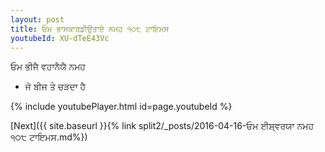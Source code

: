 ```yaml
---
layout: post
title: ਓਮ ਭਾਸਕਾਰਡੀਉਤਾਏ ਨਮਹ ੧੦੮ ਟਾਇਮਸ
youtubeId: XU-dTeE43Vc
---
```

 
 
 ਓਮ ਭੀਜੈ ਵਹਾਨੈਯੈ ਨਮਹ  
 
 -  ਜੋ ਬੀਜ ਤੇ ਚੜਦਾ ਹੈ 
 
  
 
  
 
 
 
 
 
 


{% include youtubePlayer.html id=page.youtubeId %}
 
[Next]({{ site.baseurl }}{% link  split2/_posts/2016-04-16-ਓਮ ਈਸ਼੍ਵਰਯਾ ਨਮਹ ੧੦੮ ਟਾਇਮਸ.md%})
 
